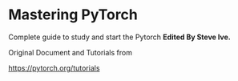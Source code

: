 # Mastering PyTorch

Complete guide to study and start the Pytorch **Edited By Steve Ive.**

Original Document and Tutorials from

https://pytorch.org/tutorials
